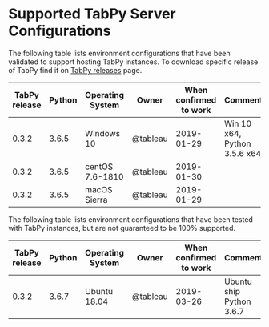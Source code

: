 # Supported TabPy Server Configurations

The following table lists environment configurations that have been
validated to support hosting TabPy instances.
To download specific release of TabPy find it on
[TabPy releases](https://github.com/tableau/TabPy/releases/) page.

 TabPy release | Python | Operating System | Owner | When confirmed to work | Comments
-------------- |------- |----------------- |------ |----------------------- |----------
0.3.2 | 3.6.5 | Windows 10 | @tableau | 2019-01-29 | Win 10 x64, Python 3.5.6 x64
0.3.2 | 3.6.5 | centOS 7.6-1810 | @tableau | 2019-01-30 |
0.3.2 | 3.6.5 | macOS Sierra | @tableau | 2019-01-29 |

The following table lists environment configurations that have been
tested with TabPy instances, but are not guaranteed to be 100% supported.

 TabPy release | Python | Operating System | Owner | When confirmed to work | Comments
-------------- |------- |----------------- |------ |----------------------- |----------
0.3.2 | 3.6.7 | Ubuntu 18.04 | @tableau | 2019-03-26 | Ubuntu ship Python 3.6.7
